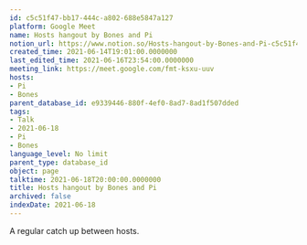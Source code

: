 ```yaml
---
id: c5c51f47-bb17-444c-a802-688e5847a127
platform: Google Meet
name: Hosts hangout by Bones and Pi
notion_url: https://www.notion.so/Hosts-hangout-by-Bones-and-Pi-c5c51f47bb17444ca802688e5847a127
created_time: 2021-06-14T19:01:00.0000000
last_edited_time: 2021-06-16T23:54:00.0000000
meeting_link: https://meet.google.com/fmt-ksxu-uuv
hosts:
- Pi
- Bones
parent_database_id: e9339446-880f-4ef0-8ad7-8ad1f507dded
tags:
- Talk
- 2021-06-18
- Pi
- Bones
language_level: No limit
parent_type: database_id
object: page
talktime: 2021-06-18T20:00:00.0000000
title: Hosts hangout by Bones and Pi
archived: false
indexDate: 2021-06-18
---
```


A regular catch up between hosts.


